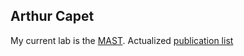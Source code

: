 ## Arthur Capet

My current lab is the [MAST](http://labos.ulg.ac.be/mast/).
Actualized [publication list](http://orbi.ulg.ac.be/orbi-report?query=%28%28uid%3Au200235%29%29&model=a&format=apa&data=metric&data=pr&sort_by0=1&order0=DESC&sort_by1=3&order1=ASC&sort_by2=2&order2=ASC&output=pdf&language=en&title=Publications+and+communications+of+Arthur+Capet+%5Bu200235%5D)

